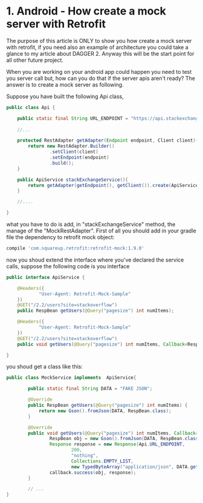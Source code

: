 # 1. Android - How create a mock server with Retrofit 

The purpose of this article is ONLY to show you how create a mock server with retrofit, if you need also an example of architecture you could take a glance to my article about DAGGER 2. Anyway this will be the start point for all other future project.  

When you are working on your android app could happen you need to test you server call but, how can you do that if the server apis aren't ready? 
The answer is to create a mock server as following.

Suppose you have built the following Api class, 
```java
public class Api {

    public static final String URL_ENDPOINT = "https://api.stackexchange.com";
    
    //...

    protected RestAdapter getAdapter(Endpoint endpoint, Client client){
        return new RestAdapter.Builder()
                .setClient(client)
                .setEndpoint(endpoint)
                .build();
    }

    public ApiService stackExchangeService(){
        return getAdapter(getEndpoint(), getClient()).create(ApiService.class);
    }

    //....

}
```

what you have to do is add, in "stackExchangeService" method, the manage of the "MockRestAdapter". 
First of all you should add in your gradle file the dependency to retrofit mock object:
```gradle
compile 'com.squareup.retrofit:retrofit-mock:1.9.0'
```
now you shoud extend the interface where you've declared the service calls, suppose the following code is you interface
```java
public interface ApiService {

    @Headers({
            "User-Agent: Retrofit-Mock-Sample"
    })
    @GET("/2.2/users?site=stackoverflow")
    public RespBean getUsers(@Query("pagesize") int numItems);

    @Headers({
            "User-Agent: Retrofit-Mock-Sample"
    })
    @GET("/2.2/users?site=stackoverflow")
    public void getUsers(@Query("pagesize") int numItems, Callback<RespBean> callback);

}
```
you shoud get a class like this:
```java
public class MockService implements  ApiService{

        public static final String DATA = "FAKE JSON";

        @Override
        public RespBean getUsers(@Query("pagesize") int numItems) {
            return new Gson().fromJson(DATA, RespBean.class);
        }

        @Override
        public void getUsers(@Query("pagesize") int numItems, Callback<RespBean> callback) {
                RespBean obj = new Gson().fromJson(DATA, RespBean.class);
                Response response = new Response(Api.URL_ENDPOINT,
                        200, 
                        "nothing", 
                        Collections.EMPTY_LIST, 
                        new TypedByteArray("application/json", DATA.getBytes()));
                callback.success(obj, response);
        }

        // ...
}
```
